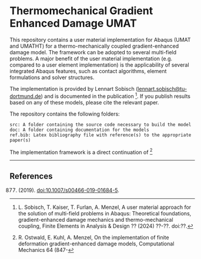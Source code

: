 # Thermomechanical Gradient Enhanced Damage UMAT
This repository contains a user material implementation for Abaqus (UMAT and UMATHT) for a thermo-mechanically coupled gradient-enhanced damage model. The framework can be adopted to several multi-field problems. 
A major benefit of the user material implementation (e.g. compared to a user element implementation) is the applicability of several integrated Abaqus features, such as contact algorithms, element formulations and solver structures. 

The implementation is provided by Lennart Sobisch (<lennart.sobisch@tu-dortmund.de>) and is documented in the publication  [^1].
If you publish results based on any of these models, please cite the relevant paper.

The repository contains the following folders:

    src: A folder containing the source code necessary to build the model
    doc: A folder containing documentation for the models
    ref.bib: Latex bibliography file with reference(s) to the appropriate paper(s)

The implementation framework is a direct continuation of [^2]

---
## References
[^1]: L. Sobisch, T. Kaiser, T. Furlan, A. Menzel, A user material approach for the solution of multi-field problems in Abaqus: Theoretical foundations, gradient-enhanced damage mechanics and thermo-mechanical coupling, Finite Elements in Analysis & Design ?? (2024) ??-??. doi:??.
[^2]: R. Ostwald, E. Kuhl, A. Menzel, On the implementation of finite deformation gradient-enhanced damage models, Computational Mechanics 64 (847-
877) (2019). <doi:10.1007/s00466-019-01684-5>.
